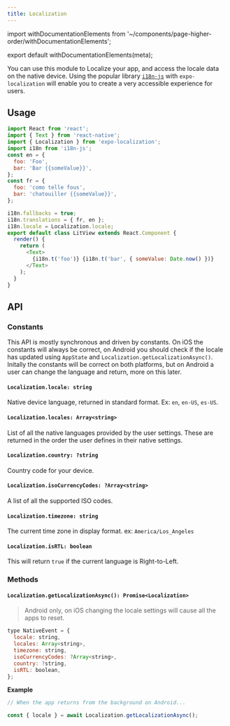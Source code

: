 ```yaml
---
title: Localization
---
```


import withDocumentationElements from '~/components/page-higher-order/withDocumentationElements';

export default withDocumentationElements(meta);

You can use this module to Localize your app, and access the locale data on the native device.
Using the popular library [`i18n-js`](https://github.com/fnando/i18n-js) with `expo-localization` will enable you to create a very accessible experience for users.

## Usage

```javascript
import React from 'react';
import { Text } from 'react-native';
import { Localization } from 'expo-localization';
import i18n from 'i18n-js';
const en = {
  foo: 'Foo',
  bar: 'Bar {{someValue}}',
};
const fr = {
  foo: 'como telle fous',
  bar: 'chatouiller {{someValue}}',
};

i18n.fallbacks = true;
i18n.translations = { fr, en };
i18n.locale = Localization.locale;
export default class LitView extends React.Component {
  render() {
    return (
      <Text>
        {i18n.t('foo')} {i18n.t('bar', { someValue: Date.now() })}
      </Text>
    );
  }
}
```

## API

### Constants

This API is mostly synchronous and driven by constants. On iOS the constants will always be correct, on Android you should check if the locale has updated using `AppState` and `Localization.getLocalizationAsync()`. Initally the constants will be correct on both platforms, but on Android a user can change the language and return, more on this later.

#### `Localization.locale: string`

Native device language, returned in standard format. Ex: `en`, `en-US`, `es-US`.

#### `Localization.locales: Array<string>`

List of all the native languages provided by the user settings. These are returned in the order the user defines in their native settings.

#### `Localization.country: ?string`

Country code for your device.

#### `Localization.isoCurrencyCodes: ?Array<string>`

A list of all the supported ISO codes.

#### `Localization.timezone: string`

The current time zone in display format. ex: `America/Los_Angeles`

#### `Localization.isRTL: boolean`

This will return `true` if the current language is Right-to-Left.

### Methods

#### `Localization.getLocalizationAsync(): Promise<Localization>`

> Android only, on iOS changing the locale settings will cause all the apps to reset.

```js
type NativeEvent = {
  locale: string,
  locales: Array<string>,
  timezone: string,
  isoCurrencyCodes: ?Array<string>,
  country: ?string,
  isRTL: boolean,
};
```

**Example**

```js
// When the app returns from the background on Android...

const { locale } = await Localization.getLocalizationAsync();
```
